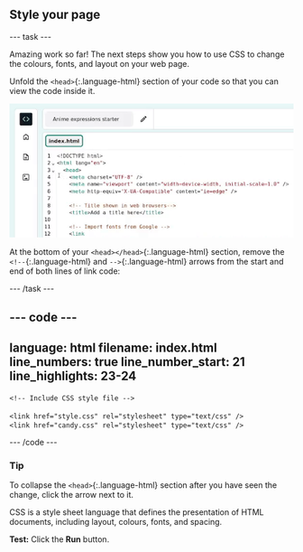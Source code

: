 <h2 class="c-project-heading--task">Style your page</h2>

--- task ---

Amazing work so far! The next steps show you how to use CSS to change the colours, fonts, and layout on your web page.

Unfold the `<head>`{:.language-html} section of your code so that you can view the code inside it.

![The mouse clicks on the little triangle next to the line 3 number to collapse the head code.](images/step_2_collapse.gif)

At the bottom of your `<head></head>`{:.language-html} section, remove the `<!--`{:.language-html} and `-->`{:.language-html} arrows from the start and end of both lines of link code:

--- /task ---

<div class="c-project-code">

--- code ---
---
language: html
filename: index.html
line_numbers: true
line_number_start: 21
line_highlights: 23-24
---   
    <!-- Include CSS style file -->

    <link href="style.css" rel="stylesheet" type="text/css" />
    <link href="candy.css" rel="stylesheet" type="text/css" />
  </head>

--- /code ---
</div>

<div class="c-project-callout c-project-callout--tip">

### Tip

To collapse the `<head>`{:.language-html} section after you have seen the change, click the arrow next to it. 

CSS is a style sheet language that defines the presentation of HTML documents, including layout, colours, fonts, and spacing.

</div>

**Test:** Click the **Run** button. 